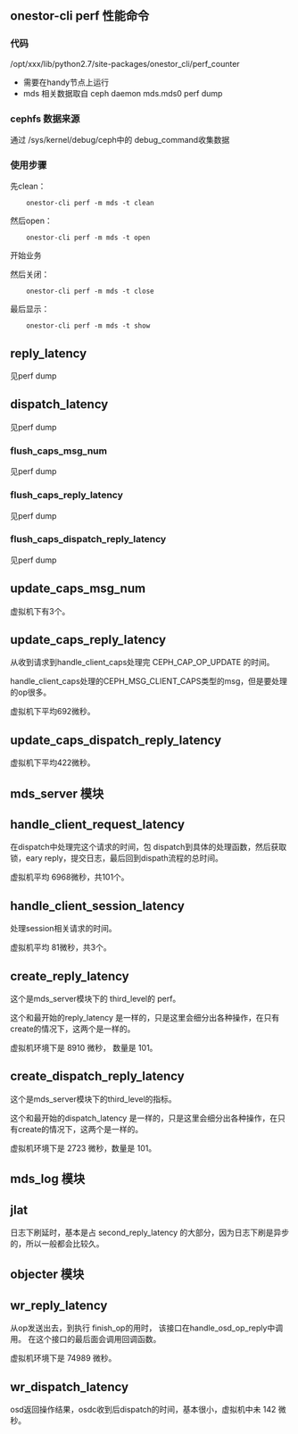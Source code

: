 ## onestor-cli perf 性能命令

### 代码

/opt/xxx/lib/python2.7/site-packages/onestor_cli/perf_counter

* 需要在handy节点上运行
* mds 相关数据取自 ceph daemon mds.mds0 perf dump

### cephfs 数据来源

通过 /sys/kernel/debug/ceph中的 debug_command收集数据

### 使用步骤

先clean：

        onestor-cli perf -m mds -t clean
 
然后open：

        onestor-cli perf -m mds -t open
        
开始业务

然后关闭：
        
        onestor-cli perf -m mds -t close
        
最后显示：

        onestor-cli perf -m mds -t show
## reply_latency

见perf dump

## dispatch_latency

见perf dump

###  flush_caps_msg_num 

见perf dump

### flush_caps_reply_latency

见perf dump

### flush_caps_dispatch_reply_latency

见perf dump

## update_caps_msg_num

虚拟机下有3个。

## update_caps_reply_latency

从收到请求到handle_client_caps处理完 CEPH_CAP_OP_UPDATE 的时间。

handle_client_caps处理的CEPH_MSG_CLIENT_CAPS类型的msg，但是要处理的op很多。

虚拟机下平均692微秒。

## update_caps_dispatch_reply_latency

虚拟机下平均422微秒。

## mds_server 模块

## handle_client_request_latency

在dispatch中处理完这个请求的时间，包 dispatch到具体的处理函数，然后获取锁，eary reply，提交日志，最后回到dispath流程的总时间。

虚拟机平均 6968微秒，共101个。

## handle_client_session_latency

处理session相关请求的时间。

虚拟机平均 81微秒，共3个。

## create_reply_latency

这个是mds_server模块下的 third_level的 perf。

这个和最开始的reply_latency 是一样的，只是这里会细分出各种操作，在只有create的情况下，这两个是一样的。

虚拟机环境下是 8910 微秒， 数量是 101。

## create_dispatch_reply_latency

这个是mds_server模块下的third_level的指标。

这个和最开始的dispatch_latency 是一样的，只是这里会细分出各种操作，在只有create的情况下，这两个是一样的。

虚拟机环境下是 2723 微秒，数量是 101。

## mds_log 模块

## jlat

日志下刷延时，基本是占 second_reply_latency 的大部分，因为日志下刷是异步的，所以一般都会比较久。

## objecter 模块

## wr_reply_latency

从op发送出去，到执行 finish_op的用时， 该接口在handle_osd_op_reply中调用。 在这个接口的最后面会调用回调函数。

虚拟机环境下是 74989 微秒。

## wr_dispatch_latency
 
 osd返回操作结果，osdc收到后dispatch的时间，基本很小，虚拟机中未 142 微秒。
